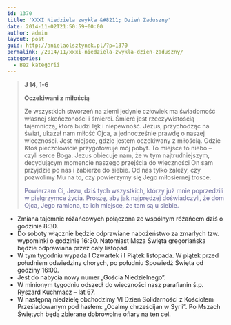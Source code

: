 ```yaml
---
id: 1370
title: 'XXXI Niedziela zwykła &#8211; Dzień Zaduszny'
date: 2014-11-02T21:50:59+00:00
author: admin
layout: post
guid: http://anielaolsztynek.pl/?p=1370
permalink: /2014/11/xxxi-niedziela-zwykla-dzien-zaduszny/
categories:
  - Bez kategorii
---
```

> **J 14, 1-6**
> 
> **Oczekiwani z miłością**
> 
> Ze wszystkich stworzeń na ziemi jedynie człowiek ma świadomość własnej skończoności i śmierci. Śmierć jest rzeczywistością tajemniczą, która budzi lęk i niepewność. Jezus, przychodząc na świat, ukazał nam miłość Ojca, a jednocześnie prawdę o naszej wieczności. Jest miejsce, gdzie jestem oczekiwany z miłością. Gdzie Ktoś pieczołowicie przygotowuje mój pobyt. To miejsce to niebo &#8211; czyli serce Boga. Jezus obiecuje nam, że w tym najtrudniejszym, decydującym momencie naszego przejścia do wieczności On sam przyjdzie po nas i zabierze do siebie. Od nas tylko zależy, czy pozwolimy Mu na to, czy powierzymy się Jego miłosiernej trosce.
> 
> <span style="color: #666699;">P</span><span style="color: #666699;">owierzam Ci, Jezu, dziś tych wszystkich, którzy już mnie poprzedzili w pielgrzymce życia. Proszę, aby jak najprędzej doświadczyli, że dom Ojca, Jego ramiona, to ich miejsce, że tam są u siebie.</span>

  * Zmiana tajemnic różańcowych połączona ze wspólnym różańcem dziś o godzinie 8:30.
  * Do soboty włącznie będzie odprawiane nabożeństwo za zmarłych tzw. wypominki o godzinie 16:30. Natomiast Msza Święta gregoriańska będzie odprawiana przez cały listopad.
  * W tym tygodniu wypada I Czwartek i I Piątek listopada. W piątek przed południem odwiedziny chorych, po południu Spowiedź Święta od godziny 16:00.
  * Jest do nabycia nowy numer &#8222;Gościa Niedzielnego&#8221;.
  * W minionym tygodniu odszedł do wieczności nasz parafianin ś.p. Ryszard Kuchmacz &#8211; lat 67.
  * W następną niedzielę obchodzimy VI Dzień Solidarności z Kościołem Prześladowanym pod hasłem: &#8222;Ocalmy chrześcijan w Syrii&#8221;. Po Mszach Świętych będą zbierane dobrowolne ofiary na ten cel.